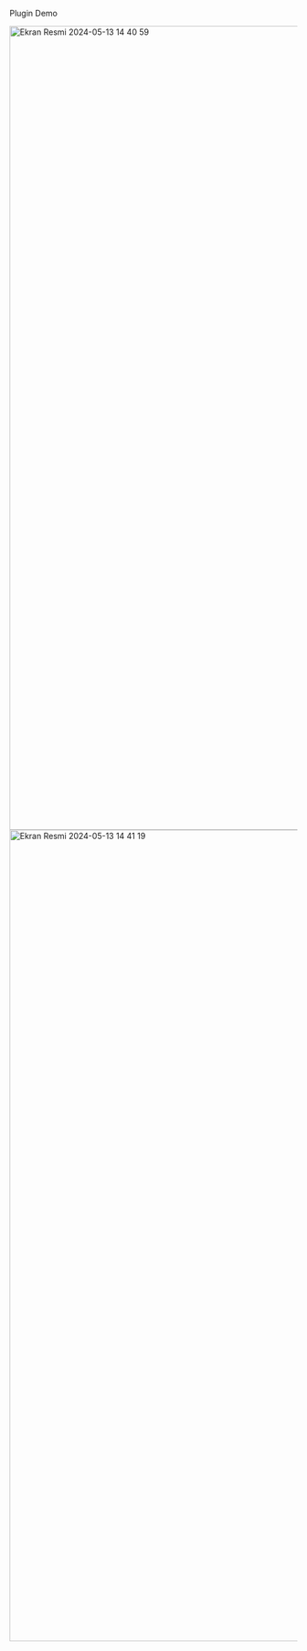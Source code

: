 Plugin Demo

<img width="1407" alt="Ekran Resmi 2024-05-13 14 40 59" src="https://github.com/fatihayaaar/plugin-demo/assets/18555532/b098bf85-2852-4434-9292-043b6b65d654">


<img width="1420" alt="Ekran Resmi 2024-05-13 14 41 19" src="https://github.com/fatihayaaar/plugin-demo/assets/18555532/9134fe22-99d8-4fee-8302-93b35f1e809d">
